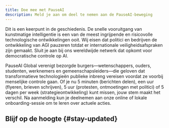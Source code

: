 ```yaml
---
title: Doe mee met PauseAI
description: Meld je aan om deel te nemen aan de PauseAI-beweging
---
```

 <!-- end of frontmatter metadata, dashes above need to stay -->

<script>
    import TallyEmbed from '$lib/components/TallyEmbed.svelte'
    import NewsletterSignup from '$lib/components/NewsletterSignup.svelte'
</script>

Dit is een keerpunt in de geschiedenis.
De snelle vooruitgang van kunstmatige intelligentie is een van de meest ingrijpende en risicovolle technologische ontwikkelingen ooit.
Wij eisen dat politici en bedrijven de ontwikkeling van AGI pauzeren totdat er internationale veiligheidsafspraken zijn gemaakt.
Sluit je aan bij ons wereldwijde netwerk dat opkomt voor democratische controle op AI.

PauseAI Global verenigt bezorgde burgers—wetenschappers, ouders, studenten, werknemers en gemeenschapsleiders—die geloven dat transformatieve technologieën publieke inbreng vereisen voordat ze voorbij menselijke controle gaan.
Of je nu 5 minuten (berichten delen), een uur (flyeren, brieven schrijven), 5 uur (protesten, ontmoetingen met politici) of 5 dagen per week (strategieontwikkeling) kunt missen, jouw stem maakt het verschil.
Na aanmelding kun je deelnemen aan onze online of lokale onboarding-sessie om te leren over actuele acties.

<TallyEmbed formId="wbGvKe" />

## Blijf op de hoogte {#stay-updated}

<NewsletterSignup />